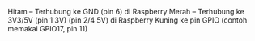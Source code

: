 Hitam – Terhubung ke GND (pin 6) di Raspberry
Merah – Terhubung ke 3V3/5V (pin 1 3V) (pin 2/4 5V) di Raspberry
Kuning ke pin GPIO (contoh memakai GPIO17, pin 11)